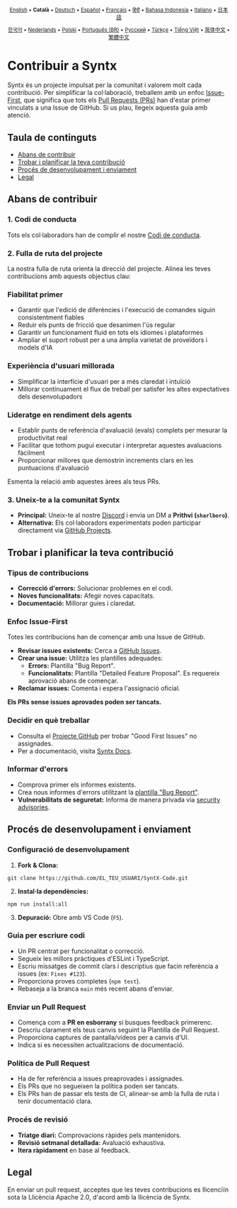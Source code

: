<div align="center">
<sub>

[English](../../CONTRIBUTING.md) • <b>Català</b> • [Deutsch](../de/CONTRIBUTING.md) • [Español](../es/CONTRIBUTING.md) • [Français](../fr/CONTRIBUTING.md) • [हिंदी](../hi/CONTRIBUTING.md) • [Bahasa Indonesia](../id/CONTRIBUTING.md) • [Italiano](../it/CONTRIBUTING.md) • [日本語](../ja/CONTRIBUTING.md)

</sub>
<sub>

[한국어](../ko/CONTRIBUTING.md) • [Nederlands](../nl/CONTRIBUTING.md) • [Polski](../pl/CONTRIBUTING.md) • [Português (BR)](../pt-BR/CONTRIBUTING.md) • [Русский](../ru/CONTRIBUTING.md) • [Türkçe](../tr/CONTRIBUTING.md) • [Tiếng Việt](../vi/CONTRIBUTING.md) • [简体中文](../zh-CN/CONTRIBUTING.md) • [繁體中文](../zh-TW/CONTRIBUTING.md)

</sub>
</div>

# Contribuir a Syntx

Syntx és un projecte impulsat per la comunitat i valorem molt cada contribució. Per simplificar la col·laboració, treballem amb un enfoc [Issue-First](#enfoc-issue-first), que significa que tots els [Pull Requests (PRs)](#enviar-un-pull-request) han d'estar primer vinculats a una Issue de GitHub. Si us plau, llegeix aquesta guia amb atenció.

## Taula de continguts

- [Abans de contribuir](#abans-de-contribuir)
- [Trobar i planificar la teva contribució](#trobar-i-planificar-la-teva-contribució)
- [Procés de desenvolupament i enviament](#procés-de-desenvolupament-i-enviament)
- [Legal](#legal)

## Abans de contribuir

### 1. Codi de conducta

Tots els col·laboradors han de complir el nostre [Codi de conducta](./CODE_OF_CONDUCT.md).

### 2. Fulla de ruta del projecte

La nostra fulla de ruta orienta la direcció del projecte. Alinea les teves contribucions amb aquests objectius clau:

### Fiabilitat primer

- Garantir que l'edició de diferències i l'execució de comandes siguin consistentment fiables
- Reduir els punts de fricció que desanimen l'ús regular
- Garantir un funcionament fluid en tots els idiomes i plataformes
- Ampliar el suport robust per a una àmplia varietat de proveïdors i models d'IA

### Experiència d'usuari millorada

- Simplificar la interfície d'usuari per a més claredat i intuïció
- Millorar contínuament el flux de treball per satisfer les altes expectatives dels desenvolupadors

### Lideratge en rendiment dels agents

- Establir punts de referència d'avaluació (evals) complets per mesurar la productivitat real
- Facilitar que tothom pugui executar i interpretar aquestes avaluacions fàcilment
- Proporcionar millores que demostrin increments clars en les puntuacions d'avaluació

Esmenta la relació amb aquestes àrees als teus PRs.

### 3. Uneix-te a la comunitat Syntx

- **Principal:** Uneix-te al nostre [Discord](https://discord.gg/FzndMpbhDd) i envia un DM a **Prithvi (`sharlboro`)**.
- **Alternativa:** Els col·laboradors experimentats poden participar directament via [GitHub Projects](https://github.com/orgs/RooCodeInc/projects/1).

## Trobar i planificar la teva contribució

### Tipus de contribucions

- **Correcció d'errors:** Solucionar problemes en el codi.
- **Noves funcionalitats:** Afegir noves capacitats.
- **Documentació:** Millorar guies i claredat.

### Enfoc Issue-First

Totes les contribucions han de començar amb una Issue de GitHub.

- **Revisar issues existents:** Cerca a [GitHub Issues](https://github.com/OrangeCat-Technologies/SyntX/issues).
- **Crear una issue:** Utilitza les plantilles adequades:
    - **Errors:** Plantilla "Bug Report".
    - **Funcionalitats:** Plantilla "Detailed Feature Proposal". Es requereix aprovació abans de començar.
- **Reclamar issues:** Comenta i espera l'assignació oficial.

**Els PRs sense issues aprovades poden ser tancats.**

### Decidir en què treballar

- Consulta el [Projecte GitHub](https://github.com/orgs/RooCodeInc/projects/1) per trobar "Good First Issues" no assignades.
- Per a documentació, visita [Syntx Docs](https://github.com/OrangeCat-Technologies/SyntX-Docs).

### Informar d'errors

- Comprova primer els informes existents.
- Crea nous informes d'errors utilitzant la [plantilla "Bug Report"](https://github.com/OrangeCat-Technologies/SyntX/issues/new/choose).
- **Vulnerabilitats de seguretat:** Informa de manera privada via [security advisories](https://github.com/OrangeCat-Technologies/SyntX/security/advisories/new).

## Procés de desenvolupament i enviament

### Configuració de desenvolupament

1. **Fork & Clona:**

```
git clone https://github.com/EL_TEU_USUARI/SyntX-Code.git
```

2. **Instal·la dependències:**

```
npm run install:all
```

3. **Depuració:** Obre amb VS Code (`F5`).

### Guia per escriure codi

- Un PR centrat per funcionalitat o correcció.
- Segueix les millors pràctiques d'ESLint i TypeScript.
- Escriu missatges de commit clars i descriptius que facin referència a issues (ex: `Fixes #123`).
- Proporciona proves completes (`npm test`).
- Rebaseja a la branca `main` més recent abans d'enviar.

### Enviar un Pull Request

- Comença com a **PR en esborrany** si busques feedback primerenc.
- Descriu clarament els teus canvis seguint la Plantilla de Pull Request.
- Proporciona captures de pantalla/vídeos per a canvis d'UI.
- Indica si es necessiten actualitzacions de documentació.

### Política de Pull Request

- Ha de fer referència a issues preaprovades i assignades.
- Els PRs que no segueixen la política poden ser tancats.
- Els PRs han de passar els tests de CI, alinear-se amb la fulla de ruta i tenir documentació clara.

### Procés de revisió

- **Triatge diari:** Comprovacions ràpides pels mantenidors.
- **Revisió setmanal detallada:** Avaluació exhaustiva.
- **Itera ràpidament** en base al feedback.

## Legal

En enviar un pull request, acceptes que les teves contribucions es llicenciïn sota la Llicència Apache 2.0, d'acord amb la llicència de Syntx.
